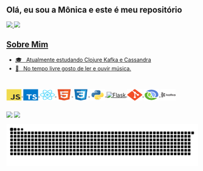 ## Olá, eu sou a Mônica e este é meu repositório 
 <div>
  <a href="https://github.com/monicadasilva">
  <img height="180em" src="https://github-readme-stats.vercel.app/api?username=monicadasilva&show_icons=true&theme=cobalt&include_all_commits=true&count_private=true"/>
  <img height="180em" src="https://github-readme-stats.vercel.app/api/top-langs/?username=monicadasilva&layout=compact&langs_count=10&theme=cobalt"/>   
</div>

 ## Sobre Mim
- 🎓 &nbsp; Atualmente estudando Clojure Kafka e Cassandra
- 🌱 &nbsp; No tempo livre gosto de ler e ouvir música.

 
 ## 
<div style="display: inline_block"><br>
  <img align="center" alt="Js" height="30" width="40" src="https://raw.githubusercontent.com/devicons/devicon/master/icons/javascript/javascript-original.svg">
  <img align="center" alt="Ts" height="30" width="40" src="https://raw.githubusercontent.com/devicons/devicon/master/icons/typescript/typescript-original.svg">
  <img align="center" alt="React" height="30" width="40" src="https://raw.githubusercontent.com/devicons/devicon/master/icons/react/react-original.svg">
  <img align="center" alt="HTML" height="30" width="40" src="https://raw.githubusercontent.com/devicons/devicon/master/icons/html5/html5-original.svg">
  <img align="center" alt="CSS" height="30" width="40" src="https://raw.githubusercontent.com/devicons/devicon/master/icons/css3/css3-original.svg">
  <img align="center" alt="Git" height="30" width="40" src="https://raw.githubusercontent.com/devicons/devicon/master/icons/python/python-original.svg">
  <img align="center" alt="Flask" height="30" width="40" "https://raw.githubusercontent.com/devicons/devicon/master/icons/flask/flask-original-wordmark.svg">
  <img align="center" alt="Git" height="30" width="40" src="https://raw.githubusercontent.com/devicons/devicon/master/icons/git/git-original.svg">
  <img align="center" alt="Clojure" height="30" width="40" src="https://raw.githubusercontent.com/devicons/devicon/master/icons/clojure/clojure-original.svg">
  <img align="center" alt="Kafka" height="30" width="40" src= https://raw.githubusercontent.com/devicons/devicon/master/icons/apachekafka/apachekafka-original-wordmark.svg">
</div>
  
  ##
 
<div> 
  
  <a href="https://www.linkedin.com/in/msilva85/" target="_blank"><img src="https://img.shields.io/badge/-LinkedIn-%230077B5?style=for-the-badge&logo=linkedin&logoColor=white" target="_blank"></a> 
  <a href = "mailto:monica.s.bergues@gmail.com"><img src="https://img.shields.io/badge/-Gmail-%23333?style=for-the-badge&logo=gmail&logoColor=white" target="_blank"></a>
 
  ![Snake animation](https://github.com/monicadasilva/monicadasilva/blob/output/github-contribution-grid-snake.svg)
 
</div>

<!---
monicadasilva/monicadasilva is a ✨ special ✨ repository because its `README.md` (this file) appears on your GitHub profile.
You can click the Preview link to take a look at your changes.
--->
